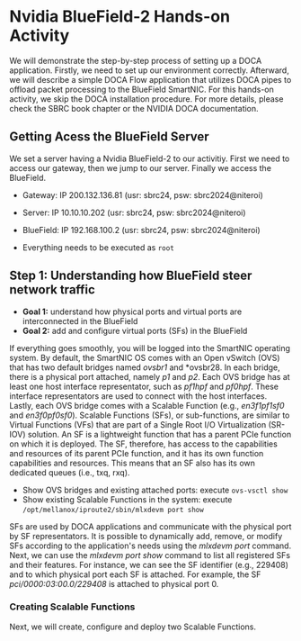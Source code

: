 # Nvidia BlueField-2 Hands-on Activity

We will demonstrate the step-by-step process of setting up a DOCA application. Firstly, we need to set up our environment correctly. Afterward, we will describe a simple DOCA Flow application that utilizes DOCA pipes to offload packet processing to the BlueField SmartNIC. For this hands-on activity, we skip the DOCA installation procedure. For more details, please check the SBRC book chapter or the NVIDIA DOCA documentation.  

## Getting Acess the BlueField Server

We set a server having a Nvidia BlueField-2 to our activitiy. First we need to access our gateway, then we jump to our server. Finally we access the BlueField. 
- Gateway: IP 200.132.136.81 (usr: sbrc24, psw: sbrc2024@niteroi)
- Server: IP 10.10.10.202 (usr: sbrc24, psw: sbrc2024@niteroi)
- BlueField: IP 192.168.100.2 (usr: sbrc24, psw: sbrc2024@niteroi)

- Everything needs to be executed as `root`

## Step 1: Understanding how BlueField steer network traffic

- **Goal 1:** understand how physical ports and virtual ports are interconnected in the BlueField
- **Goal 2:** add and configure virtual ports (SFs) in the BlueField
  
If everything goes smoothly, you will be logged into the SmartNIC operating system. By default, the SmartNIC OS comes with an Open vSwitch (OVS) that has two default bridges named *ovsbr1* and *ovsbr28. In each bridge, there is a physical port attached, namely *p1* and *p2*. Each OVS bridge has at least one host interface representator, such as *pf1hpf* and *pf0hpf*. These interface representators are used to connect with the host interfaces. Lastly, each OVS bridge comes with a Scalable Function (e.g., *en3f1pf1sf0* and *en3f0pf0sf0*). Scalable Functions (SFs), or sub-functions, are similar to Virtual Functions (VFs) that are part of a Single Root I/O Virtualization (SR-IOV) solution. An SF is a lightweight function that has a parent PCIe function on which it is deployed. The SF, therefore, has access to the capabilities and resources of its parent PCIe function, and it has its own function capabilities and resources. This means that an SF also has its own dedicated queues (i.e., txq, rxq).

- Show OVS bridges and existing attached ports: execute `ovs-vsctl show`
- Show existing Scalable Functions in the system: execute `/opt/mellanox/iproute2/sbin/mlxdevm port show` 

SFs are used by DOCA applications and communicate with the physical port by SF representators. It is possible to dynamically add, remove, or modify SFs according to the application's needs using the *mlxdevm port* command.  Next, we can use the *mlxdevm port show* command to list all registered SFs and their features. For instance, we can see the SF identifier (e.g., 229408) and to which physical port each SF is attached. For example, the SF *pci/0000:03:00.0/229408* is attached to physical port 0.

### Creating Scalable Functions
Next, we will create, configure and deploy two Scalable Functions. 
